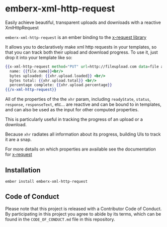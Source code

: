 # emberx-xml-http-request

Easily achieve beautiful, transparent uploads and downloads with a reactive XmlHttpRequest

`emberx-xml-http-request` is an ember binding to the [x-request library][1]

It allows you to declaratively make xml http requests in your
templates, so that you can track both their upload and download
progress. To use it, just drop it into your template like so:

```handlebars
{{x-xml-http-request method="PUT" url=http://fileupload.com data=file as |xhr|}}
  name: {{file.name}}<br/>
  bytes uploaded: {{xhr.upload.loaded}} <br/>
  bytes total: {{xhr.upload.total}} <br/>
  percentage complete: {{xhr.upload.percentage}}
{{/x-xml-http-request}}
```

All of the properties of the the `xhr` param, including `readyState`,
`status`, `response`, `responseText`, etc... are reactive
and can be bound to in templates, and can also be used as the input
for other computed properties.

This is particularly useful in tracking the progress of an upload or a
download.

Because `xhr` radiates all information about its progress, building
UIs to track it are a snap.

For more details on which properties are available see the
documentation for [x-request][1]

## Installation

```
ember install emberx-xml-http-request
```

[1]: https://github.com/cowboyd/x-request.js


## Code of Conduct
Please note that this project is released with a Contributor Code of
Conduct. By participating in this project you agree to abide by its
terms, which can be found in the `CODE_OF_CONDUCT.md` file in this
repository.
